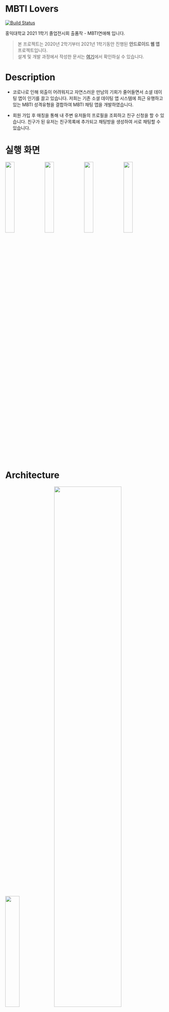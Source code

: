 # MBTI Lovers 
[![Build Status](https://travis-ci.com/hyerijang/MBTI-Lovers.svg?branch=master)](https://travis-ci.com/hyerijang/MBTI-Lovers)

홍익대학교 2021 1학기 졸업전시회 출품작 - MBTI연애해 입니다.  
> 본 프로젝트는 2020년 2학기부터 2021년 1학기동안 진행된 **안드로이드 웹 앱**  프로젝트입니다.  
> 설계 및 개발 과정에서 작성한 문서는 [여기](https://github.com/hyerijang/MBTI-Lovers-document)에서 확인하실 수 있습니다.


# Description
- 코로나로 인해 외출이 어려워지고 자연스러운 만남의 기회가 줄어들면서 소셜 데이팅 앱이 인기를 끌고 있습니다.
  저희는 기존 소셜 데이팅 앱 시스템에 최근 유행하고 있는 MBTI 성격유형을 결합하여 MBTI 채팅 앱을 개발하였습니다.

- 회원 가입 후 매칭을 통해 내 주변 유저들의 프로필을 조회하고 친구 신청을 할 수 있습니다. 친구가 된 유저는 친구목록에 추가되고 채팅방을 생성하여 서로 채팅할 수 있습니다.

# 실행 화면
<div>
<img src = "https://user-images.githubusercontent.com/46921979/121854586-551b3180-cd2d-11eb-843a-c2219d9e2312.png" width ="24%">
<img src = "https://user-images.githubusercontent.com/46921979/121854594-56e4f500-cd2d-11eb-8bd3-16a51caaab64.png" width ="24%">
<img src = "https://user-images.githubusercontent.com/46921979/121857950-138c8580-cd31-11eb-9c33-229a758f289a.png" width ="24%">
<img src = "https://user-images.githubusercontent.com/46921979/121854611-5b111280-cd2d-11eb-943d-9ba4114d0dd3.png" width ="24%">
</div>

# Architecture


<div>
<img src = "https://user-images.githubusercontent.com/46921979/121853662-25b7f500-cd2c-11eb-9fe5-918292bcc6fc.png" width="30%">
<img src = "https://user-images.githubusercontent.com/46921979/133964343-e48de6a6-a134-4eb4-bb24-b491fe3553a6.jpg" width="65%">
  
</div>

## 채팅 구조
STOMP를 활용한 토픽 구독 방식으로 설계 

![MBTI 채팅 구조](https://user-images.githubusercontent.com/46921979/121853189-914d9280-cd2b-11eb-92b3-3712423c5aa8.png)



# Client (android)
## Environment
- Tool : Android Studio
- OS : window 10

## Dependencies
### Language
- Backend: - **java** openjdk 11.0.11

### Build
- **Gradle** 4.1.0

### Database
- firebase



# Server

## Environment
- Tool : intelliJ  
- OS : window 10 / ubuntu 18.04.5

## Dependencies
### Language
- Frontend : html, css , javascript,  thymeleaf, jquery
- Backend: - **java** openjdk 11.0.11

### Build
- **Gradle** 6.8.2


### Spring Boot
- Spring Data JPA


### Database
- MySQL 8.0.21
- firebase 

### AWS
- EC2
- RDS
- S3
- CodeDeploy

### Deploy
- travisCI
- AWS CodeDeploy





# Installation
배포 파일은 백그라운드로 실행됩니다.  
키 및 인증 파일이 포함되어있지 않으므로 아래 방법으로 정상 실행되지 않습니다. 유의해주시길 바랍니다.

    $ git clone https://github.com/hyerijang/MBTI-Lovers.git
    $ cd MBTI-Lovers/server
    $ ./deploy.sh


# Exit
배포를 종료하고 싶으신 경우 script폴더의 exit.sh를 실행해주세요.

    $ cd MBTI-Lovers/server/script
    $ ./exit.sh





